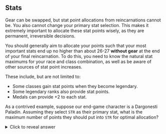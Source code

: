&nbsp;
## Stats

Gear can be swapped, but stat point allocations from reincarnations cannot be. You also cannot change your primary stat selection. This makes it extremely important to allocate these stat points wisely, as they are permanent, irreversible decisions.

You should generally aim to allocate your points such that your most important stats end up no higher than about 26-27 **without gear** at the end of your final reincarnation. To do this, you need to know the natural stat maximums for your race and class combination, as well as be aware of other sources of stat point increases.

These include, but are not limited to:
- Some classes gain stat points when they become legendary.
- Some legendary ranks also provide stat points.
- Medals can provide +2 to each stat.

As a contrived example, suppose our end-game character is a Dargonesti Paladin. Assuming they select `STR` as their primary stat, what is the maximum number of points they should put into `STR` for optimal allocation?

<details>
  <summary>Click to reveal answer</summary>
  
  - The maximum natural roll for a Dargonesti Paladin's `STR` is 19. 
  - Selecting it as their primary stat increases it to 20. 
  - They gain +2 from the Legendary Righteous Indignation rank, increasing it to 22.
  - They can also gain +2 from their medal, increasing it to 24.
  - Thus, they should allocate no more than about 2 or 3 points to `STR` (to end up at 26 or 27). They should never allocate more than 3.
</details>
